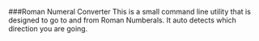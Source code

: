  ###Roman Numeral Converter
 This is a small command line utility that is designed to go to and from Roman Numberals. It auto detects which direction you are going.
